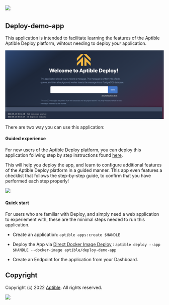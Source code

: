 # ![](http://aptible-media-assets-manual.s3.amazonaws.com/web-horizontal-350.png)

## Deploy-demo-app

This application is intended to facilitate learning the features of the Aptible Aptible Deploy platform, wihtout needing to deploy _your_ application.

![](https://github.com/aptible/deploy-demo-app/blob/master/screenshots/demo.png)

There are two way you can use this application:

#### Guided experience

For new users of the Aptible Deploy platform, you can deploy this application follwing step by step instructions found [here](https://www.aptible.com/documentation/deploy/tutorials/deploy-demo-app.html).

This will help you deploy the app, and learn to configure additional features of the Aptible Deploy platform in a guided manner. This app even features a checklist that follows the step-by-step guide, to confirm that you have performed each step properly!

![](https://github.com/aptible/deploy-demo-app/blob/master/screenshots/checklist.png)


#### Quick start

For users who are familiar with Deploy, and simply need a web application to experiement with, these are the minimal steps needed to run this application.

* Create an application: `aptible apps:create $HANDLE`

* Deploy the App via [Direct Docker Image Deploy](https://www.aptible.com/documentation/deploy/reference/apps/image/direct-docker-image-deploy.html) : `aptible deploy --app $HANDLE --docker-image aptible/deploy-demo-app`

* Create an Endpoint for the application from your Dashboard.

## Copyright

Copyright (c) 2022 [Aptible](https://www.aptible.com). All rights reserved.

[<img src="https://avatars2.githubusercontent.com/u/1580788?v=4&s=60" />](https://github.com/UserNotFound)


